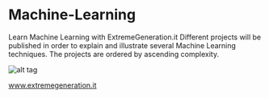 # Machine-Learning
Learn Machine Learning with ExtremeGeneration.it
Different projects will be published in order to explain and illustrate several Machine Learning techniques. The projects are ordered by ascending complexity.

![alt tag](http://www.extremegeneration.it/wp-content/uploads/2014/01/New300x120.png)

www.extremegeneration.it    

